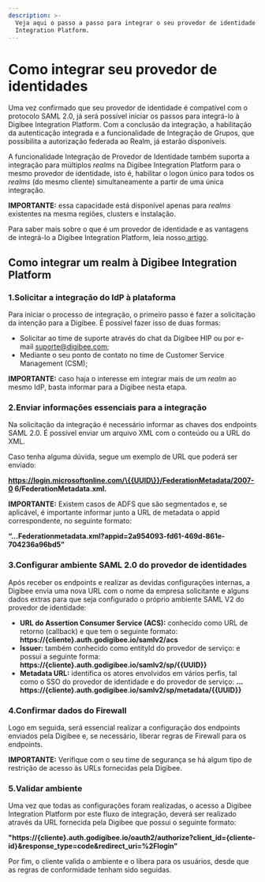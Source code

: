 ```yaml
---
description: >-
  Veja aqui o passo a passo para integrar o seu provedor de identidade à Digibee
  Integration Platform.
---
```


# Como integrar seu provedor de identidades

Uma vez confirmado que seu provedor de identidade é compatível com o protocolo SAML 2.0, já será possível iniciar os passos para integrá-lo à Digibee Integration Platform. Com a conclusão da integração, a habilitação da autenticação integrada e a funcionalidade de Integração de Grupos, que possibilita a autorização federada ao Realm, já estarão disponíveis.

A funcionalidade Integração de Provedor de Identidade também suporta a integração para múltiplos _realms_ na Digibee Integration Platform para o mesmo provedor de identidade, isto é, habilitar o logon único para todos os _realms_ (do mesmo cliente) simultaneamente a partir de uma única integração.

**IMPORTANTE:** essa capacidade está disponível apenas para _realms_ existentes na mesma regiões, clusters e instalação.

Para saber mais sobre o que é um provedor de identidade e as vantagens de integrá-lo a Digibee Integration Platform, leia nosso[ artigo](./).

## **Como integrar um realm à Digibee Integration Platform**

### **1.Solicitar a integração do IdP à plataforma**

Para iniciar o processo de integração, o primeiro passo é fazer a solicitação da intenção para a Digibee. É possível fazer isso de duas formas:

* Solicitar ao time de suporte através do chat da Digibee HIP ou por e-mail suporte@digibee.com;
* Mediante o seu ponto de contato no time de Customer Service Management (CSM);

**IMPORTANTE:** caso haja o interesse em integrar mais de um _realm_ ao mesmo IdP, basta informar para a Digibee nesta etapa.

### **2.Enviar informações essenciais para a integração**

Na solicitação da integração é necessário informar as chaves dos endpoints SAML 2.0. É possível enviar um arquivo XML com o conteúdo ou a URL do XML.

Caso tenha alguma dúvida, segue um exemplo de URL que poderá ser enviado:

**https://login.microsoftonline.com/\{{UUID\}}/FederationMetadata/2007-0 6/FederationMetadata.xml.**

**IMPORTANTE:** Existem casos de ADFS que são segmentados e, se aplicável, é importante informar junto a URL de metadata o appid correspondente, no seguinte formato:

**“…Federationmetadata.xml?appid=2a954093-fd61-469d-861e-704236a96bd5”**

### **3.Configurar ambiente SAML 2.0 do provedor de identidades**

Após receber os endpoints e realizar as devidas configurações internas, a Digibee envia uma nova URL com o nome da empresa solicitante e alguns dados extras para que seja configurado o próprio ambiente SAML V2 do provedor de identidade:

* **URL do Assertion Consumer Service (ACS):** conhecido como URL de retorno (callback) e que tem o seguinte formato: **https://{cliente}.auth.godigibee.io/samlv2/acs**
* **Issuer:** também conhecido como entityId do provedor de serviço: e possui a seguinte forma: **https://{cliente}.auth.godigibee.io/samlv2/sp/\{{UUID\}}**
* **Metadata URL:** identifica os atores envolvidos em vários perfis, tal como o SSO do provedor de identidade e do provedor de serviço: **... https://{cliente}.auth.godigibee.io/samlv2/sp/metadata/\{{UUID\}}**

### **4.Confirmar dados do Firewall**

Logo em seguida, será essencial realizar a configuração dos endpoints enviados pela Digibee e, se necessário, liberar regras de Firewall para os endpoints.

**IMPORTANTE:** Verifique com o seu time de segurança se há algum tipo de restrição de acesso às URLs fornecidas pela Digibee.

### **5.Validar ambiente**

Uma vez que todas as configurações foram realizadas, o acesso a Digibee Integration Platform por este fluxo de integração, deverá ser realizado através da URL fornecida pela Digibee que possui o seguinte formato:

**"https://{cliente}.auth.godigibee.io/oauth2/authorize?client\_id={cliente-id}\&response\_type=code\&redirect\_uri=%2Flogin"**

Por fim, o cliente valida o ambiente e o libera para os usuários, desde que as regras de conformidade tenham sido seguidas.
